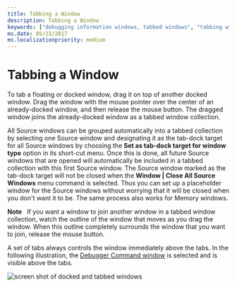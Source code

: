 ```yaml
---
title: Tabbing a Window
description: Tabbing a Window
keywords: ["debugging information windows, tabbed windows", "tabbing windows"]
ms.date: 05/23/2017
ms.localizationpriority: medium
---
```


# Tabbing a Window


To tab a floating or docked window, drag it on top of another docked window. Drag the window with the mouse pointer over the center of an already-docked window, and then release the mouse button. The dragged window joins the already-docked window as a tabbed window collection.

All Source windows can be grouped automatically into a tabbed collection by selecting one Source window and designating it as the tab-dock target for all Source windows by choosing the **Set as tab-dock target for window type** option in its short-cut menu. Once this is done, all future Source windows that are opened will automatically be included in a tabbed collection with this first Source window. The Source window marked as the tab-dock target will not be closed when the **Window | Close All Source Windows** menu command is selected. Thus you can set up a placeholder window for the Source windows without worrying that it will be closed when you don't want it to be. The same process also works for Memory windows.

**Note**   If you want a window to join another window in a tabbed window collection, watch the outline of the window that moves as you drag the window. When this outline completely surrounds the window that you want to join, release the mouse button.

 

A set of tabs always controls the window immediately above the tabs. In the following illustration, the [Debugger Command window](debugger-command-window.md) is selected and is visible above the tabs.

![screen shot of docked and tabbed windows](images/windock.png)

 

 





